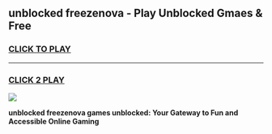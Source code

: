 
## unblocked freezenova - Play Unblocked Gmaes & Free
<h3>
<a href="https://news.freeplayer.one?title=unblocked_freezenova&ref=16F">CLICK TO PLAY</a></h3>
<hr>

<h3>
<a href="https://news.freeplayer.one?title=unblocked_freezenova&ref=16F">CLICK 2 PLAY</a>
  
</h3>

<a href="https://news.freeplayer.one?title=unblocked_freezenova&ref=16F/"><img src="https://clearcache.store/games.png"></a>


**unblocked freezenova games unblocked: Your Gateway to Fun and Accessible Online Gaming**
